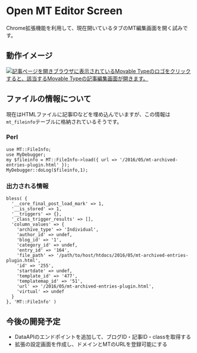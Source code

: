 # Open MT Editor Screen

Chrome拡張機能を利用して、現在開いているタブのMT編集画面を開く試みです。

## 動作イメージ

[![記事ページを開きブラウザに表示されているMovable Typeのロゴをクリックすると、該当するMovable Typeの記事編集画面が開きます。](http://img.youtube.com/vi/OCwVthRIg9Q/0.jpg)](https://www.youtube.com/watch?v=OCwVthRIg9Q)

## ファイルの情報について

現在はHTMLファイルに記事IDなどを埋め込んでいますが、この情報は`mt_fileinfo`テーブルに格納されているそうです。

### Perl

```
use MT::FileInfo;
use MyDebugger;
my $fileinfo = MT::FileInfo->load({ url => '/2016/05/mt-archived-entries-plugin.html' });
MyDebugger::doLog($fileinfo,1);
```

### 出力される情報

```
bless( {
  '__core_final_post_load_mark' => 1,
  '__is_stored' => 1,
  '__triggers' => {},
  '_class_trigger_results' => [],
  'column_values' => {
    'archive_type' => 'Individual',
    'author_id' => undef,
    'blog_id' => '1',
    'category_id' => undef,
    'entry_id' => '164',
    'file_path' => '/path/to/host/htdocs/2016/05/mt-archived-entries-plugin.html',
    'id' => '255',
    'startdate' => undef,
    'template_id' => '477',
    'templatemap_id' => '51',
    'url' => '/2016/05/mt-archived-entries-plugin.html',
    'virtual' => undef
  }
}, 'MT::FileInfo' )
```

## 今後の開発予定

- DataAPIのエンドポイントを追加して、ブログID・記事ID・classを取得する
- 拡張の設定画面を作成し、ドメインとMTのURLを登録可能にする
